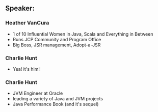 ## Speaker: 

### Heather VanCura

* 1 of 10 Influential Women in Java, Scala and Everything in Between
* Runs JCP Community and Program Office
* Big Boss, JSR management, Adopt-a-JSR


	
### Charlie Hunt

* Yea! it's him! 


### Charlie Hunt

* JVM Engineer at Oracle 
* leading a variety of Java and JVM projects
* Java Performance Book (and it's sequel)

